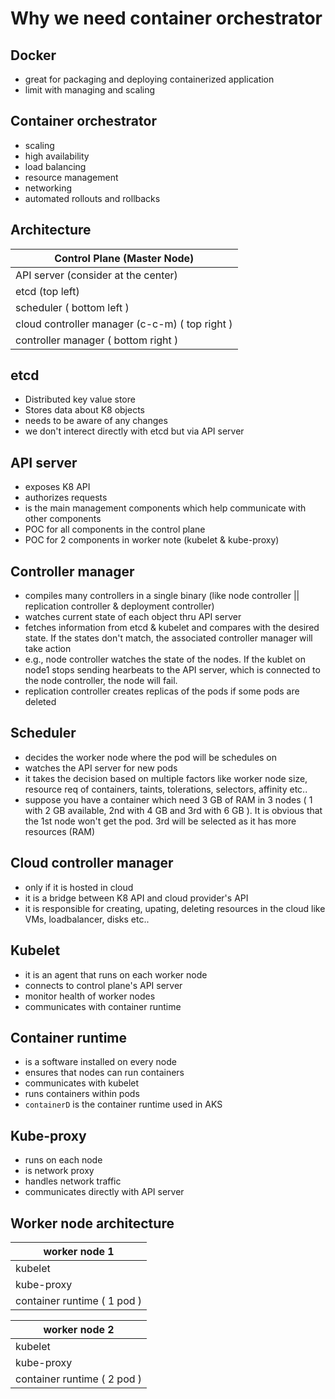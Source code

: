 # Why we need container orchestrator

## Docker
- great for packaging and deploying containerized application
- limit with managing and scaling

## Container orchestrator
- scaling
- high availability
- load balancing
- resource management
- networking
- automated rollouts and rollbacks

## Architecture
| Control Plane (Master Node) |
| --------------------------- |
| API server (consider at the center) |
| etcd (top left) |
| scheduler ( bottom left ) |
| cloud controller manager (c-c-m) ( top right ) |
| controller manager ( bottom right )|

## etcd
- Distributed key value store
- Stores data about K8 objects
- needs to be aware of any changes
- we don't interect directly with etcd but via API server

## API server
- exposes K8 API
- authorizes requests
- is the main management components which help communicate with other components
- POC for all components in the control plane
- POC for 2 components in worker note (kubelet & kube-proxy)

## Controller manager
- compiles many controllers in a single binary (like node controller || replication controller & deployment controller)
- watches current state of each object thru API server
- fetches information from etcd & kubelet and compares with the desired state. If the states don't match, the associated controller manager will take action
- e.g., node controller watches the state of the nodes. If the kublet on node1 stops sending hearbeats to the API server, which is connected to the node controller, the node will fail.
- replication controller creates replicas of the pods if some pods are deleted

## Scheduler
- decides the worker node where the pod will be schedules on
- watches the API server for new pods
- it takes the decision based on multiple factors like worker node size,  resource req of containers, taints, tolerations, selectors, affinity etc..
- suppose you have a container which need 3 GB of RAM in 3 nodes ( 1 with 2 GB available, 2nd with 4 GB and 3rd with 6 GB ). It is obvious that the 1st node won't get the pod. 3rd will be selected as it has more resources (RAM)

## Cloud controller manager
- only if it is hosted in cloud
- it is a bridge between K8 API and cloud provider's API
- it is responsible for creating, upating, deleting resources in the cloud like VMs, loadbalancer, disks etc..

## Kubelet
- it is an agent that runs on each worker node
- connects to control plane's API server
- monitor health of worker nodes
- communicates with container runtime

## Container runtime
- is a software installed on every node
- ensures that nodes can run containers
- communicates with kubelet
- runs containers within pods
- `containerD` is the container runtime used in AKS

## Kube-proxy
- runs on each node
- is network proxy
- handles network traffic
- communicates directly with API server

## Worker node architecture
| worker node 1 |
|--------------|
|kubelet|
|kube-proxy|
|container runtime ( 1 pod ) |

| worker node 2 |
|--------------|
|kubelet|
|kube-proxy|
|container runtime ( 2 pod ) |
